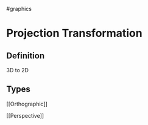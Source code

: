 #graphics 

# Projection Transformation

## Definition

3D to 2D

## Types

[[Orthographic]]

[[Perspective]]
